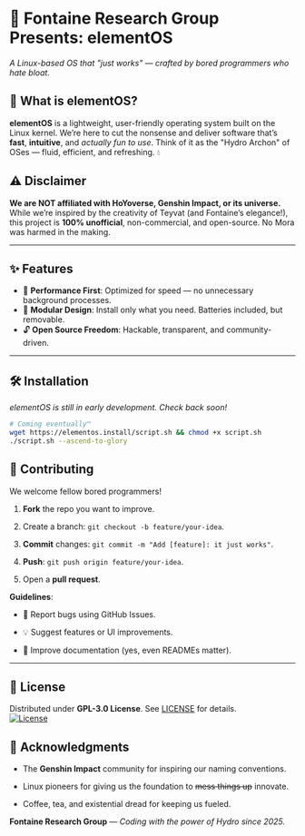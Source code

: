 # 🌊 Fontaine Research Group Presents: **elementOS**  
*A Linux-based OS that "just works" — crafted by bored programmers who hate bloat.*  

## 🚀 What is elementOS?  
**elementOS** is a lightweight, user-friendly operating system built on the Linux kernel. We’re here to cut the nonsense and deliver software that’s **fast**, **intuitive**, and *actually fun to use*. Think of it as the "Hydro Archon" of OSes — fluid, efficient, and refreshing. 💧  


## ⚠️ Disclaimer  
**We are NOT affiliated with HoYoverse, Genshin Impact, or its universe.**  
While we’re inspired by the creativity of Teyvat (and Fontaine’s elegance!), this project is **100% unofficial**, non-commercial, and open-source. No Mora was harmed in the making.  

---

## ✨ Features  
- 🚀 **Performance First**: Optimized for speed — no unnecessary background processes.  
- 🧩 **Modular Design**: Install only what you need. Batteries included, but removable.  
- 🔓 **Open Source Freedom**: Hackable, transparent, and community-driven.  

---

## 🛠️ Installation  
*elementOS is still in early development. Check back soon!*  

```bash
# Coming eventually™
wget https://elementos.install/script.sh && chmod +x script.sh
./script.sh --ascend-to-glory
```

## 🤝 Contributing

We welcome fellow bored programmers!

1.  **Fork** the repo you want to improve.
    
2.  Create a branch: `git checkout -b feature/your-idea`.
    
3.  **Commit** changes: `git commit -m "Add [feature]: it just works"`.
    
4.  **Push**: `git push origin feature/your-idea`.
    
5.  Open a **pull request**.

**Guidelines**:

-   🐛 Report bugs using GitHub Issues.
    
-   💡 Suggest features or UI improvements.
    
-   📖 Improve documentation (yes, even READMEs matter).
    

----------

## 📜 License

Distributed under **GPL-3.0 License**. See [LICENSE](https://www.gnu.org/licenses/gpl-3.0.html) for details.  
[![License](https://img.shields.io/badge/License-GPLv3-blue.svg)](https://www.gnu.org/licenses/gpl-3.0)


## 🎉 Acknowledgments

-   The **Genshin Impact** community for inspiring our naming conventions.
    
-   Linux pioneers for giving us the foundation to ~~mess things up~~ innovate.
    
-   Coffee, tea, and existential dread for keeping us fueled.


**Fontaine Research Group** — _Coding with the power of Hydro since 2025._
